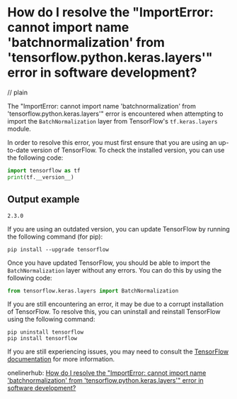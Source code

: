 # How do I resolve the "ImportError: cannot import name 'batchnormalization' from 'tensorflow.python.keras.layers'" error in software development?
// plain

The "ImportError: cannot import name 'batchnormalization' from 'tensorflow.python.keras.layers'" error is encountered when attempting to import the `BatchNormalization` layer from TensorFlow's `tf.keras.layers` module.

In order to resolve this error, you must first ensure that you are using an up-to-date version of TensorFlow. To check the installed version, you can use the following code:

```python
import tensorflow as tf
print(tf.__version__)
```

## Output example

```
2.3.0
```

If you are using an outdated version, you can update TensorFlow by running the following command (for pip):

```
pip install --upgrade tensorflow
```

Once you have updated TensorFlow, you should be able to import the `BatchNormalization` layer without any errors. You can do this by using the following code:

```python
from tensorflow.keras.layers import BatchNormalization
```

If you are still encountering an error, it may be due to a corrupt installation of TensorFlow. To resolve this, you can uninstall and reinstall TensorFlow using the following command:

```
pip uninstall tensorflow
pip install tensorflow
```

If you are still experiencing issues, you may need to consult the [TensorFlow documentation](https://www.tensorflow.org/api_docs/python/tf/keras/layers/BatchNormalization) for more information.

onelinerhub: [How do I resolve the "ImportError: cannot import name 'batchnormalization' from 'tensorflow.python.keras.layers'" error in software development?](https://onelinerhub.com/python-tensorflow/how-do-i-resolve-the--importerror--cannot-import-name--batchnormalization--from--tensorflow-python-keras-layers---error-in-software-development)